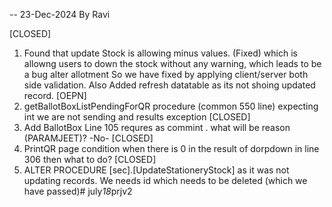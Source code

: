 ﻿-- 23-Dec-2024 By Ravi 

[CLOSED]
1. Found that update Stock is allowing minus values.  (Fixed) which is allowng users to down the stock without any warning, which leads to be a bug alter allotment 
So we have fixed by applying client/server both side validation. Also Added refresh datatable as its not shoing updated record. 
[OEPN]
2. getBallotBoxListPendingForQR procedure (common 550 line) expecting int we are not sending and results exception
[CLOSED]
3. Add BallotBox Line 105 requres as commint . what will be reason (PARAMJEET)? -No-
[CLOSED]
4. PrintQR page condition when there is 0 in the result of dorpdown in line 306 then what to do?
[CLOSED]
5. ALTER PROCEDURE [sec].[UpdateStationeryStock] as it was not updating records. We needs id which needs to be deleted (which we have passed)#   j u l y _ 1 8 _ p r j v 2  
 
